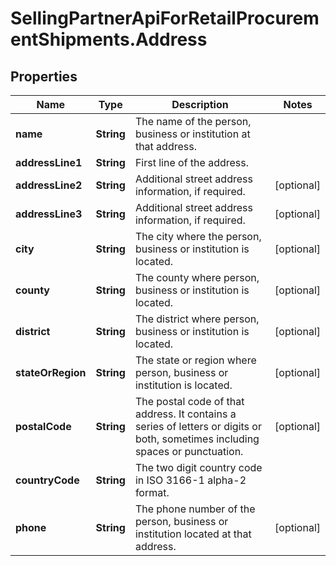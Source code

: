 # SellingPartnerApiForRetailProcurementShipments.Address

## Properties

Name | Type | Description | Notes
------------ | ------------- | ------------- | -------------
**name** | **String** | The name of the person, business or institution at that address. | 
**addressLine1** | **String** | First line of the address. | 
**addressLine2** | **String** | Additional street address information, if required. | [optional] 
**addressLine3** | **String** | Additional street address information, if required. | [optional] 
**city** | **String** | The city where the person, business or institution is located. | [optional] 
**county** | **String** | The county where person, business or institution is located. | [optional] 
**district** | **String** | The district where person, business or institution is located. | [optional] 
**stateOrRegion** | **String** | The state or region where person, business or institution is located. | [optional] 
**postalCode** | **String** | The postal code of that address. It contains a series of letters or digits or both, sometimes including spaces or punctuation. | [optional] 
**countryCode** | **String** | The two digit country code in ISO 3166-1 alpha-2 format. | 
**phone** | **String** | The phone number of the person, business or institution located at that address. | [optional] 


